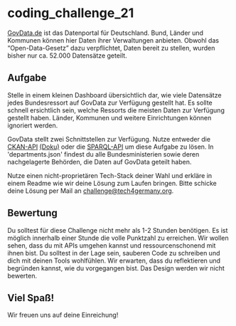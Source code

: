 # coding_challenge_21

[GovData.de](https://www.govdata.de/) ist das Datenportal für Deutschland. Bund, Länder und Kommunen können hier Daten ihrer Verwaltungen anbieten. Obwohl das “Open-Data-Gesetz” dazu verpflichtet, Daten bereit zu stellen, wurden bisher nur ca. 52.000 Datensätze geteilt. 

## Aufgabe
Stelle in einem kleinen Dashboard übersichtlich dar, wie viele Datensätze jedes Bundesressort auf GovData zur Verfügung gestellt hat. Es sollte schnell ersichtlich sein, welche Ressorts die meisten Daten zur Verfügung gestellt haben. Länder, Kommunen und weitere Einrichtungen können ignoriert werden. 

GovData stellt zwei Schnittstellen zur Verfügung. Nutze entweder die [CKAN-API](https://www.govdata.de/ckan/api/3) [(Doku)](https://docs.ckan.org/en/2.8/api/) oder die [SPARQL-API](https://www.govdata.de/web/guest/sparql-assistent) um diese Aufgabe zu lösen. In 'departments.json' findest du alle Bundesministerien sowie deren nachgelagerte Behörden, die Daten auf GovData geteilt haben. 

Nutze einen nicht-proprietären Tech-Stack deiner Wahl und erkläre in einem Readme wie wir deine Lösung zum Laufen bringen. Bitte schicke deine Lösung per Mail an [challenge@tech4germany.org](mailto:challenge@tech4germany.org). 

## Bewertung
Du solltest für diese Challenge nicht mehr als 1-2 Stunden benötigen. Es ist möglich innerhalb einer Stunde die volle Punktzahl zu erreichen.
Wir wollen sehen, dass du mit APIs umgehen kannst und ressourcenschonend mit ihnen bist. Du solltest in der Lage sein, sauberen Code zu schreiben und dich mit deinen Tools wohlfühlen. Wir erwarten, dass du reflektieren und begründen kannst, wie du vorgegangen bist. Das Design werden wir nicht bewerten. 

## Viel Spaß!
Wir freuen uns auf deine Einreichung!

